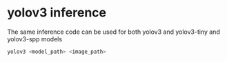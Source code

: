 # yolov3 inference



The same inference code can be used for both yolov3 and yolov3-tiny and yolov3-spp models


```bash
yolov3 <model_path> <image_path>
```

